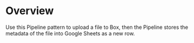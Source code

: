 # Overview

Use this Pipeline pattern to upload a file to Box, then the Pipeline stores the metadata of the file into Google Sheets as a new row.









